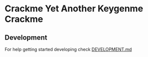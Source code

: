# Crackme Yet Another Keygenme Crackme

## Development

For help getting started developing check [DEVELOPMENT.md](DEVELOPMENT.md)
